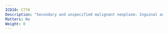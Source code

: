 ```yaml
---
ICD10: C774
Description: "Secondary and unspecified malignant neoplasm: Inguinal and lower limb lymph nodes"
Matters: No
Weight: 0
---
```

